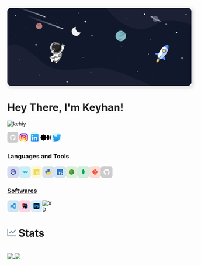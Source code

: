 <img src="./sec/../src/Banner%20Ultrawide.png" style="box-shadow: 3px 3px 10px #00000035">
<br/>

# Hey There, I'm Keyhan!

<p align="left"> <img src="https://komarev.com/ghpvc/?username=kehiy&label=Profile%20views&color=0e75b6&style=flat" alt="kehiy" /> </p>

<a href="https://github.com/kehiy" target="_blank"><img class="icon" align="left" alt="Github" width="30px" src="./src/icons/github.svg" /></a>
<a href="https://instagram.com/_kehiy" target="_blank"><img class="icon" align="left" alt="instagram" width="30px" src="./src/icons/instagram.svg" /></a>
<a href="https://linkedin.com/in/https://linkedin.com/in/keyhan-alizadeh-611769250" target="_blank"><img class="icon" align="left" alt="linkedin" width="30px" src="./src/icons/linkedin.svg" /></a>
<a href="https://medium.com/@kehiy" target="_blank"><img class="icon" align="left" alt="medium" width="30px" src="./src/icons/medium.svg" /></a>
<a href="https://twitter.com/_kehiy" target="_blank"><img class="icon" align="left" alt="twitter" width="30px" src="./src/icons/twitter.svg" /></a>

<br />
<br />

### Languages and Tools

<div>
  <a href="https://www.w3schools.com/c/" target="_blank"><img class="icon" align="left" alt="C" width="32px" src="./src/icons/C.svg" />
  <a href="https://go.dev/" target="_blank"><img class="icon" align="left" alt="go" width="32px" src="./src/icons/go.svg" />
  <a href="https://developer.mozilla.org/en-US/docs/Web/JavaScript" target="_blank"><img class="icon" align="left" alt="Javascript" width="32px" src="./src/icons/javascript.svg" />
  <a href="https://www.python.org/" target="_blank"><img class="icon" align="left" alt="Rust" width="32px" src="./src/icons/python.svg" />
  <a href="https://www.typescriptlang.org/" target="_blank"><img class="icon" align="left" alt="Javascript" width="32px" src="./src/icons/typescript.svg" />
  <a href="https://nodejs.org/" target="_blank"><img class="icon" align="left" alt="Node.js" width="32px" src="./src/icons/nodejs.svg" />
  <a href="https://www.mongodb.com/" target="_blank"> <img class="icon" align="left" alt="MongoDB" width="32px" src="./src/icons/mongodb.svg" />
  <a href="https://git-scm.com/" target="_blank"> <img class="icon" align="left" alt="git" width="32px" src="./src/icons/git.svg"/>
  <a href="https://github.com/" target="_blank"> <img class="icon" align="left" alt="GitHub" width="32px" src="./src/icons/github.svg" />
</div>

<br />
<br />

### Softwares

<div>
  <a href="https://code.visualstudio.com/" target="_blank"><img class="icon" align="left" alt="Visual Studio Code" width="32px" src="./src/icons/vscode.svg" />
  <a href="https://www.jetbrains.com/idea/" target="_blank"> <img class="icon" align="left" alt="IntelliJ IDEA" width="32px" src="./src/icons/intellij.svg" />
  <a href="https://www.adobe.com/products/photoshop.html" target="_blank"> <img class="icon" align="left" alt="XD" width="32px" src="./src/icons/adobe/photoshop.svg"/> </a>
  <a href="https://www.postman.com/" target="_blank"> <img class="icon" align="left" alt="XD" width="32px" src="./src/icons/adobe/postman.svg"/> </a>
</div>

<br />
<br />

<h1><img width="24px" src="./src/icons/github_icons/insights.svg" alt="Stats"/> Stats </h1>

<div class="container" >
  <br/>
  <a href="https://github.com/AmitKumarHQ">
    <img align= "center" src="https://github-readme-stats.vercel.app/api?username=amitkumarhq&count_private=true&cache_seconds=7200&border_radius=10px&show_icons=true&bg_color=1C2128&text_color=adbac7&border_color=cdd9e51a"/>
  </a>
  <a>
    <img align= "center" src="https://github-readme-stats.vercel.app/api/top-langs/?username=amitkumarhq&count_private=true&card_width=495&cache_seconds=7200&border_radius=10px&show_icons=true&bg_color=1C2128&text_color=adbac7&border_color=cdd9e51a" />
  </a>
  
</div>

<!--
[![Amit Kumar's Github Stats](https://github-readme-stats.vercel.app/api?username=AmitKumarHQ&include_all_commits=true&count_private=true&show_icons=true&line_height=30&hide_border=true&theme=tokyonight)](https://github.com/anuraghazra/github-readme-stats)
[![Top Langs](https://github-readme-stats.vercel.app/api/top-langs/?username=AmitKumarHQ&layout=default&hide_border=true&card_width=495&theme=tokyonight)](https://github.com/anuraghazra/github-readme-stats)
-->
